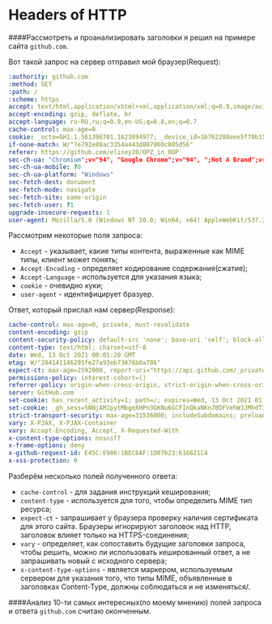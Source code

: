 # Headers of HTTP

####Рассмотреть и проанализировать заголовки я решил на примере сайта `github.com`.

Вот такой запрос на сервер отправил мой браузер(Request):

```yaml
:authority: github.com
:method: GET
:path: /
:scheme: https
accept: text/html,application/xhtml+xml,application/xml;q=0.9,image/avif,image/webp,image/apng,*/*;q=0.8,application/signed-exchange;v=b3;q=0.9
accept-encoding: gzip, deflate, br
accept-language: ru-RU,ru;q=0.9,en-US;q=0.8,en;q=0.7
cache-control: max-age=0
cookie: _octo=GH1.1.561396701.1623894977; _device_id=1b762288eee5f70b15ba84549fe69950; user_session=d1-G0u_RAIUj3EKCBZWWBTfYS_smpTvNS5RnlN1phOHYFhE6; __Host-user_session_same_site=d1-G0u_RAIUj3EKCBZWWBTfYS_smpTvNS5RnlN1phOHYFhE6; logged_in=yes; dotcom_user=elisey20; has_recent_activity=1; color_mode=%7B%22color_mode%22%3A%22dark%22%2C%22light_theme%22%3A%7B%22name%22%3A%22light%22%2C%22color_mode%22%3A%22light%22%7D%2C%22dark_theme%22%3A%7B%22name%22%3A%22dark%22%2C%22color_mode%22%3A%22dark%22%7D%7D; tz=Asia%2FVladivostok; _gh_sess=SlvMKi3PSlnHJQn%2BneVkqMJlZIXlZdebpwlsSnv2Kp3HRfgGR9iLoUFqoV%2Bza%2BY%2FiBi7HJaFGVPvjqdVpha0oUipaTdLh4U%2FwXcbqgWrWC%2FLoSb%2BcG%2F%2BM4D3UM%2B3yu8OohVgr4UR46jGmFQr1GVSKC1PbcqidXreWu45idT%2FaeHTV%2Bf2Byl4wbvutqGuNnzN5nSdSLzBP1zsmIxVx2M%2B2Ht4824gOJnpdjbVo1P2R4eG%2BPTs%2FmtVEpnrvIZYYLFYhPWVau2tTZHOjFPQznXTq6k%2FV8o0j1C774ss3EamLEQ8DetF%2F5pDAjYA5AQadn4szMDad4%2F2X8PMi5oh87ZY0WL%2Bq5Z0eta174Vf3TfLnE1SclgMcPDPkSu8XBqP%2BN%2F2yULxKJpKDHS40vCMTe7G1v8G5m2dlCFQHj%2F8i%2BFsSVyfCYgJiKl7jkAt4ho%2BJcW33G%2Bg2j7QfRCfAph3YCX9zFZvq6Jathu%2BKyEqObd%2F2vT6LGZoZb36vlRzeoKAatJhgAmKbUUCI2khIvW%2FAmBFK7OT5P%2FcOpPRXcAWOg%3D%3D--6HJWjmXRwxIWkH2Y--8d3myKSVdz3y2BCp0q2Kbw%3D%3D
if-none-match: W/"7e792e88ac3354a443d887060c885d56"
referer: https://github.com/elisey20/OPZ_in_OOP
sec-ch-ua: "Chromium";v="94", "Google Chrome";v="94", ";Not A Brand";v="99"
sec-ch-ua-mobile: ?0
sec-ch-ua-platform: "Windows"
sec-fetch-dest: document
sec-fetch-mode: navigate
sec-fetch-site: same-origin
sec-fetch-user: ?1
upgrade-insecure-requests: 1
user-agent: Mozilla/5.0 (Windows NT 10.0; Win64; x64) AppleWebKit/537.36 (KHTML, like Gecko) Chrome/94.0.4606.81 Safari/537.36
```

Рассмотрим некоторые поля запроса:

- `Accept` - указывает, какие типы контента, выраженные как MIME типы, клиент может понять;
- `Accept-Encoding` - определяет кодирование содержания(сжатие);
- `Accept-Language` - используется для указания языка;
- `cookie` - очевидно куки;
- `user-agent` - идентифицирует бразуер.

Ответ, который прислал нам сервер(Response):
 
```yaml
cache-control: max-age=0, private, must-revalidate
content-encoding: gzip
content-security-policy: default-src 'none'; base-uri 'self'; block-all-mixed-content; child-src github.com/assets-cdn/worker/ gist.github.com/assets-cdn/worker/; connect-src 'self' uploads.github.com objects-origin.githubusercontent.com www.githubstatus.com collector.githubapp.com api.github.com github-cloud.s3.amazonaws.com github-production-repository-file-5c1aeb.s3.amazonaws.com github-production-upload-manifest-file-7fdce7.s3.amazonaws.com github-production-user-asset-6210df.s3.amazonaws.com cdn.optimizely.com logx.optimizely.com/v1/events translator.github.com wss://alive.github.com github.githubassets.com; font-src github.githubassets.com; form-action 'self' github.com gist.github.com objects-origin.githubusercontent.com; frame-ancestors 'none'; frame-src render.githubusercontent.com viewscreen.githubusercontent.com viewscreen-lab.githubusercontent.com; img-src 'self' data: github.githubassets.com identicons.github.com collector.githubapp.com github-cloud.s3.amazonaws.com secured-user-images.githubusercontent.com/ *.githubusercontent.com customer-stories-feed.github.com spotlights-feed.github.com; manifest-src 'self'; media-src github.com user-images.githubusercontent.com/ github.githubassets.com; script-src github.githubassets.com; style-src 'unsafe-inline' github.githubassets.com; worker-src github.com/assets-cdn/worker/ gist.github.com/assets-cdn/worker/
content-type: text/html; charset=utf-8
date: Wed, 13 Oct 2021 00:01:20 GMT
etag: W/"284141146295fe27a93eb73876b8a786"
expect-ct: max-age=2592000, report-uri="https://api.github.com/_private/browser/errors"
permissions-policy: interest-cohort=()
referrer-policy: origin-when-cross-origin, strict-origin-when-cross-origin
server: GitHub.com
set-cookie: has_recent_activity=1; path=/; expires=Wed, 13 Oct 2021 01:01:20 GMT; secure; HttpOnly; SameSite=Lax
set-cookie: _gh_sess=5NNjAMJpytMbgeXHPn3GKNu6GCFInQkaNKn70DFVehWJJMhdT3nZD0BtBYjyIlXYRGN7XpRznV2bbLJpK6Z4bD7NPhVw7IwJb086t8rZMuVXFvTdc5mGIBqGAFUn5GRe%2BI43PgGtVbQfI6S95ovCarRfOooSe6AZmxqzWs91Z9UdFBh4%2F9nJKQDs3tJ8LFPft%2BRmoQ7hbJpKOhVfEEDrDPyeRPon6dY%2BtXfFy6TI%2Fw5KCFT9X2k3kkptqbA%2BGjn9MJXQxmqtO83qBWgO7znes4cHG6q%2BkpZV6F79nbnT1yp38SXNf0GrjIUGTR1i5wTgW%2B5lddLlPRTVUtevKzucev9d3ZDcq5l3AFTEMPdRC67Io3B%2B6tu6ibMgg%2Blo11PlnTKguqZIKU3IDi%2F1sOAB3lxnuOhlefaGna4o%2Bat5youW49jSA2PUFHe0C%2FQ5VxYsZu9KgX1Y93jTwX48xjGQs6yJSFcteTTO%2FoxeeW7rHu%2BfbyvIWEO85DN7F4PhQVLk2OhJY0sOEd6rmxY%2BEyuNfjGVbzh0FGq1jXd0mg%3D%3D--Lyoh1GXLrnNlUyXl--bJDIyyv4y6%2Fq9isCnqbeZg%3D%3D; path=/; secure; HttpOnly; SameSite=Lax
strict-transport-security: max-age=31536000; includeSubdomains; preload
vary: X-PJAX, X-PJAX-Container
vary: Accept-Encoding, Accept, X-Requested-With
x-content-type-options: nosniff
x-frame-options: deny
x-github-request-id: E45C:E986:1BEC6AF:1D07623:616621C4
x-xss-protection: 0
```

Разберём несколько полей полученного ответа:

- `cache-control` - для задания инструкций кеширования;
- `content-type` - используется для того, чтобы определить MIME тип ресурса;
- `expect-ct` - запрашивает у браузера проверку наличия сертификата для этого сайта. Браузеры игнорируют заголовок над HTTP, заголовок влияет только на HTTPS-соединения;
- `vary` - определяет, как сопоставить будущие заголовки запроса, чтобы решить, можно ли использовать кешированный ответ, а не запрашивать новый с исходного сервера;
- `x-content-type-options` - является маркером, используемым сервером для указания того, что типы MIME, объявленные в заголовках Content-Type, должны соблюдаться и не изменяться/.

####Анализ 10-ти самых интересных(по моему мнению) полей запроса и ответа `github.com` считаю оконченным.